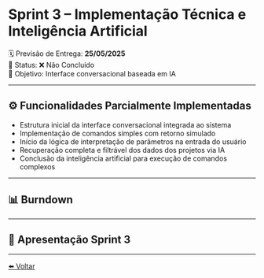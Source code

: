 # Sprint 3 – Implementação Técnica e Inteligência Artificial

🗓 Previsão de Entrega: **25/05/2025**  
📌 Status: ❌ Não Concluído  
🎯 Objetivo: Interface conversacional baseada em IA

---

## ⚙️ Funcionalidades Parcialmente Implementadas

- Estrutura inicial da interface conversacional integrada ao sistema
- Implementação de comandos simples com retorno simulado
- Início da lógica de interpretação de parâmetros na entrada do usuário
- Recuperação completa e filtrável dos dados dos projetos via IA
- Conclusão da inteligência artificial para execução de comandos complexos

---

## 📊 Burndown

<!-- ![Burndown Sprint 3](colocar burndown) -->

---

## 🎥 Apresentação Sprint 3

 <!-- ![Apresentação Sprint 3](colocar apresentaçao) -->

---

[⬅️ Voltar](https://github.com/CODEPLAY-Fatec/API-ADS-4-Sem-Fatec)

